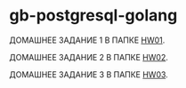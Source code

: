 # gb-postgresql-golang

ДОМАШНЕЕ ЗАДАНИЕ 1 В ПАПКЕ [HW01](https://github.com/dm0610/gb-postgresql-golang/tree/hw01/HW01).

ДОМАШНЕЕ ЗАДАНИЕ 2 В ПАПКЕ [HW02](https://github.com/dm0610/gb-postgresql-golang/tree/hw02/HW02).

ДОМАШНЕЕ ЗАДАНИЕ 3 В ПАПКЕ [HW03](https://github.com/dm0610/gb-postgresql-golang/tree/hw03/HW03).
